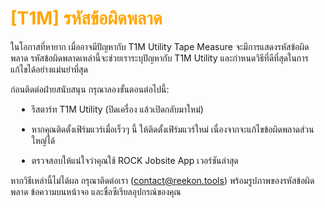 # <span style="color: orange">[T1M] รหัสข้อผิดพลาด</span>

ในโอกาสที่หายาก เมื่ออาจมีปัญหากับ T1M Utility Tape Measure จะมีการแสดงรหัสข้อผิดพลาด รหัสข้อผิดพลาดเหล่านี้จะช่วยเราระบุปัญหากับ T1M Utility และกำหนดวิธีที่ดีที่สุดในการแก้ไขได้อย่างแม่นยำที่สุด

ก่อนติดต่อฝ่ายสนับสนุน กรุณาลองขั้นตอนต่อไปนี้:

<div style="margin-left: 10px;">

- รีสตาร์ท T1M Utility (ปิดเครื่อง แล้วเปิดกลับมาใหม่)

- หากคุณติดตั้งเฟิร์มแวร์เมื่อเร็วๆ นี้ ให้ติดตั้งเฟิร์มแวร์ใหม่ เนื่องจากจะแก้ไขข้อผิดพลาดส่วนใหญ่ได้

- ตรวจสอบให้แน่ใจว่าคุณใช้ ROCK Jobsite App เวอร์ชันล่าสุด

</div>

หากวิธีเหล่านี้ไม่ได้ผล กรุณาติดต่อเรา (contact@reekon.tools) พร้อมรูปภาพของรหัสข้อผิดพลาด ข้อความบนหน้าจอ และชื่อซีเรียลอุปกรณ์ของคุณ
